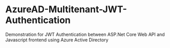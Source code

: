 # AzureAD-Multitenant-JWT-Authentication
Demonstration for JWT Authentication between ASP.Net Core Web API and Javascript frontend using Azure Active Directory
